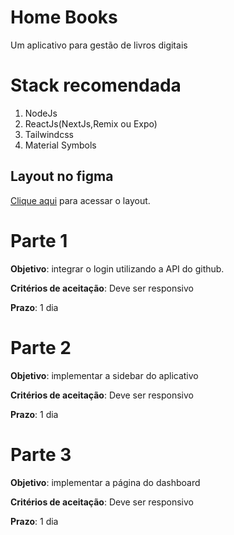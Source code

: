 # Home Books
Um aplicativo para gestão de livros digitais

# Stack recomendada
1. NodeJs
2. ReactJs(NextJs,Remix ou Expo)
3. Tailwindcss
4. Material Symbols

## Layout no figma
[Clique aqui](https://www.figma.com/file/lPZVwxoBB94OQ5rbZKsaq2/Home-Books?type=design&mode=design&t=654oCV8wlV0363Sm-1) para acessar o layout.

# Parte 1

**Objetivo**: integrar o login utilizando a API do github.

**Critérios de aceitação**: Deve ser responsivo

**Prazo**: 1 dia

# Parte 2
**Objetivo**: implementar a sidebar do aplicativo

**Critérios de aceitação**: Deve ser responsivo

**Prazo**: 1 dia

# Parte 3
**Objetivo**: implementar a página do dashboard

**Critérios de aceitação**: Deve ser responsivo

**Prazo**: 1 dia
